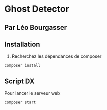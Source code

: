 # Ghost Detector
## Par Léo Bourgasser

## Installation
1. Recherchez les dépendances de composer
```bash
composer install
```

## Script DX
Pour lancer le serveur web
```bash
composer start
```